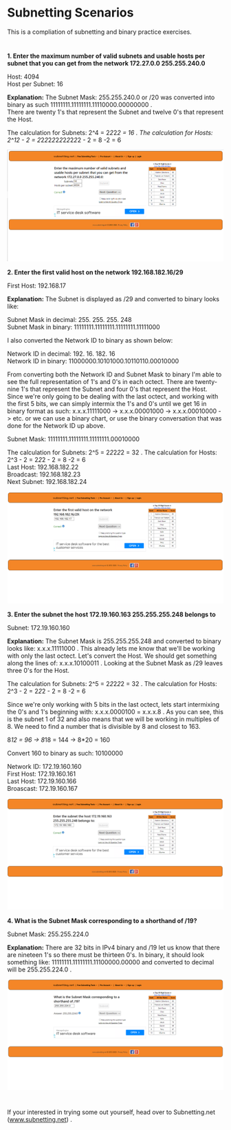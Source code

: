 
# Subnetting Scenarios
</p>

This is a compliation of subnetting and binary practice exercises. 

#


**1. Enter the maximum number of valid subnets and usable hosts per subnet that you can get from the network 172.27.0.0 255.255.240.0**
   
Host: 4094   
Host per Subnet: 16

**Explanation:** The Subnet Mask: 255.255.240.0 or /20 was converted into binary as such 11111111.11111111.11110000.00000000 .   
There are twenty 1's that represent the Subnet and twelve 0's that represent the Host.  

The calculation for Subnets: 2^4 = 2*2*2*2 = 16 . The calculation for Hosts: 2^12 - 2 = 2*2*2*2*2*2*2*2*2*2*2*2 - 2 = 8 -2 = 6 
<p align="center">
<img src="Exercise 1.png"/>   


**2. Enter the first valid host on the network 192.168.182.16/29**
   
First Host: 192.168.17   

**Explanation:** The Subnet is displayed as /29 and converted to binary looks like:   

Subnet Mask in decimal:   255.     255.     255.     248   
Subnet Mask in binary: 11111111.11111111.11111111.11111000 

I also converted the Network ID to binary as shown below: 

Network ID in decimal:   192.     16.      182.      16   
Network ID in binary:  11000000.10101000.10110110.00010000   

From converting both the Network ID and Subnet Mask to binary I'm able to see the full representation of 1's and 0's in each octect. There are twenty-nine 1's that represent the Subnet and four 0's that represent the Host. Since we're only going to be dealing with the last octect, and working with the first 5 bits, we can simply intermix the 1's and 0's until we get 16 in binary format as such:   x.x.x.11111000 -> x.x.x.00001000 -> x.x.x.00010000 -> etc. or we can use a binary chart, or use the binary conversation that was done for the Network ID up above. 

Subnet Mask:           11111111.11111111.11111111.00010000   

The calculation for Subnets: 2^5 = 2*2*2*2*2 = 32 . The calculation for Hosts: 2^3 - 2 = 2*2*2 - 2 = 8 -2 = 6   
Last Host: 192.168.182.22   
Broadcast: 192.168.182.23   
Next Subnet: 192.168.182.24
<p align="center">
<img src="Exercise 2.png"/>   


**3. Enter the subnet the host 172.19.160.163  255.255.255.248 belongs to**

Subnet: 172.19.160.160     

**Explanation:** The Subnet Mask is 255.255.255.248 and converted to binary looks like: x.x.x.11111000 . This already lets me know that we'll be working with only the last octect. Let's convert the Host. We should get something along the lines of: x.x.x.10100011 . Looking at the Subnet Mask as /29 leaves three 0's for the Host.   

The calculation for Subnets: 2^5 = 2*2*2*2*2 = 32 . The calculation for Hosts: 2^3 - 2 = 2*2*2 - 2 = 8 -2 = 6   

Since we're only working with 5 bits in the last octect, lets start intermixing the 0's and 1's beginning with: x.x.x.0000100 = x.x.x.8 . As you can see, this is the subnet 1 of 32 and also means that we will be working in multiples of 8. We need to find a number that is divisible by 8 and closest to 163.   

8*12 = 96 -> 8*18 = 144 -> 8*20 = 160

Convert 160 to binary as such: 10100000 

Network ID: 172.19.160.160   
First Host: 172.19.160.161   
Last Host:  172.19.160.166   
Broascast: 172.19.160.167   
<p align="center">
<img src="Exercise 3.png"/>   

   
**4. What is the Subnet Mask corresponding to a shorthand of /19?**

   Subnet Mask: 255.255.224.0

   **Explanation:** There are 32 bits in IPv4 binary and /19 let us know that there are nineteen 1's so there must be thirteen 0's.
   In binary, it should look something like: 11111111.11111111.11100000.00000 and converted to decimal will be 255.255.224.0 .   
<p align="center">
<img src="Exercise 4.png"/>   


#
If your interested in trying some out yourself, head over to Subnetting.net (www.subnetting.net) .


























